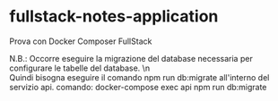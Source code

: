 # fullstack-notes-application
Prova con Docker Composer FullStack

N.B.: Occorre eseguire la migrazione del database necessaria per configurare le tabelle del database. \n      
      Quindi bisogna eseguire il comando npm run db:migrate all'interno del servizio api. 
      comando: docker-compose exec api npm run db:migrate
